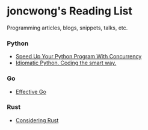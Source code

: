 # joncwong's Reading List

Programming articles, blogs, snippets, talks, etc.

### Python
- [Speed Up Your Python Program With Concurrency](https://realpython.com/python-concurrency/)
- [Idiomatic Python. Coding the smart way.](https://medium.com/the-andela-way/idiomatic-python-coding-the-smart-way-cc560fa5f1d6)

### Go
- [Effective Go](https://golang.org/doc/effective_go.html)

### Rust
- [Considering Rust](https://www.youtube.com/watch?v=DnT-LUQgc7s)
